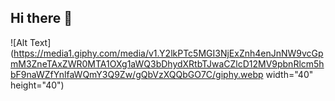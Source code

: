 ## Hi there 👋

![Alt Text](https://media1.giphy.com/media/v1.Y2lkPTc5MGI3NjExZnh4enJnNW9vcGpmM3ZneTAxZWR0MTA1OXg1aWQ3bDhydXRtbTJwaCZlcD12MV9pbnRlcm5hbF9naWZfYnlfaWQmY3Q9Zw/gQbVzXQQbGO7C/giphy.webp width="40" height="40")





